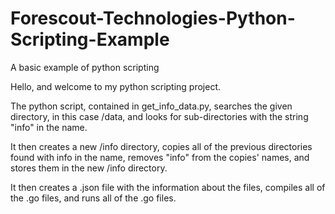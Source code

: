 # Forescout-Technologies-Python-Scripting-Example
A basic example of python scripting

Hello, and welcome to my python scripting project.

The python script, contained in get_info_data.py, searches the given directory, in this case /data, and looks for sub-directories 
with the string "info" in the name. 

It then creates a new /info directory, copies all of the previous directories found with info in the name, removes "info" 
from the copies' names, and stores them in the new /info directory. 

It then creates a .json file with the information about the files, compiles all of the .go files, and runs all of the .go files.
